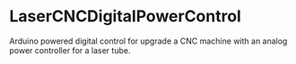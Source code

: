 # LaserCNCDigitalPowerControl
Arduino powered digital control for upgrade a CNC machine with an analog power controller for a laser tube.
